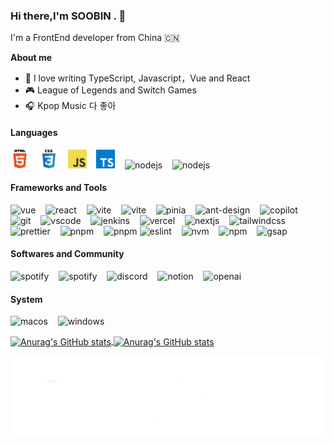 ### Hi there,I'm SOOBIN . 👋

I'm a FrontEnd developer from China 🇨🇳

**About me**

- 💖 I love writing TypeScript, Javascript，Vue and React
- 🎮 League of Legends and Switch Games
- 🎧 Kpop Music 다 좋아

#### Languages

<img height="30" src="https://raw.githubusercontent.com/github/explore/80688e429a7d4ef2fca1e82350fe8e3517d3494d/topics/html/html.png" alt="html" />    <img height="30" src="https://raw.githubusercontent.com/github/explore/80688e429a7d4ef2fca1e82350fe8e3517d3494d/topics/css/css.png" alt="css" />    <img height="30" alt="javascript" src="https://raw.githubusercontent.com/github/explore/80688e429a7d4ef2fca1e82350fe8e3517d3494d/topics/javascript/javascript.png" >    <img height="30" alt="typescript" src="https://raw.githubusercontent.com/github/explore/80688e429a7d4ef2fca1e82350fe8e3517d3494d/topics/typescript/typescript.png" >    <img height="30" alt="nodejs" src="https://api.iconify.design/logos:nodejs.svg?color=%23888888" >    <img height="30" alt="nodejs" src="https://api.iconify.design/logos:mysql.svg?color=%23888888" >

#### Frameworks and Tools

<img height="30" src="https://api.iconify.design/logos:vue.svg?color=%23888888" alt="vue"  />    <img height="30" src="https://api.iconify.design/logos:react.svg?color=%23888888" alt="react"  />    <img height="30" src="https://api.iconify.design/logos:vitejs.svg?color=%23888888" alt="vite"  />    <img height="30" src="https://api.iconify.design/logos:webpack.svg?color=%23888888" alt="vite"  />    <img height="30" alt="pinia" src="https://api.iconify.design/logos:pinia.svg?color=%23888888" >    <img height="30" src="https://api.iconify.design/devicon:antdesign.svg?color=%23888888" alt="ant-design"  />    <img height="30" src="https://api.iconify.design/logos:github-copilot.svg?color=%23888888" alt="copilot" />    <img height="30" src="https://api.iconify.design/logos:git-icon.svg?color=%23888888" alt="git" />    <img height="30" src="https://api.iconify.design/logos:visual-studio-code.svg?color=%23888888" alt="vscode"  />    <img height="30" src="https://api.iconify.design/logos:jenkins.svg?color=%23888888" alt="jenkins"  />    <img height="30" alt="vercel" src="https://api.iconify.design/logos:vercel-icon.svg?color=%23888888" >    <img height="30" alt="nextjs" src="https://api.iconify.design/logos:nextjs-icon.svg?color=%23888888" >    <img height="30" alt="tailwindcss" src="https://api.iconify.design/logos:tailwindcss-icon.svg?color=%23888888" >    <img height="30" alt="prettier" src="https://api.iconify.design/logos:prettier.svg?color=%23888888" >    <img height="30" alt="pnpm" src="https://api.iconify.design/logos:yarn.svg?color=%23888888" >    <img height="30" alt="pnpm" src="https://api.iconify.design/logos:pnpm.svg?color=%23888888" > <img height="30" alt="eslint" src="https://api.iconify.design/logos:eslint.svg?color=%23888888" >    <img height="30" alt="nvm" src="https://api.iconify.design/logos:nvm.svg?color=%23888888" >    <img height="30" alt="npm" src="https://api.iconify.design/logos:npm.svg?color=%23888888" >    <img height="30" alt="gsap" src="https://api.iconify.design/logos:greensock-icon.svg?color=%23888888" >

#### Softwares and Community

<img height="30" alt="spotify" src="https://api.iconify.design/logos:gitlab.svg?color=%23888888" >    <img height="30" alt="spotify" src="https://api.iconify.design/logos:spotify-icon.svg?color=%23888888" >    <img height="30" alt="discord" src="https://api.iconify.design/logos:discord-icon.svg?color=%23888888" >    <img height="30" alt="notion" src="https://api.iconify.design/logos:notion-icon.svg?color=%23888888" >    <img height="30" alt="openai" src="https://api.iconify.design/logos:openai-icon.svg?color=%23888888" >

#### System

<img height="30" alt="macos" src="https://api.iconify.design/logos:macos.svg?color=%23888888" >    <img height="30" alt="windows" src="https://api.iconify.design/logos:microsoft-windows.svg?color=%23888888" >

<a href="https://github.com/anuraghazra/github-readme-stats">
    <img align="center" src="https://github-readme-stats.vercel.app/api?username=soobin1104&show_icons=true&include_all_commits=true&theme=buefy&hide_border=true" alt="Anurag's GitHub stats" >
  </a>
  <a href="https://github.com/anuraghazra/github-readme-stats">
  <img align="center" src="https://github-readme-stats.vercel.app/api/top-langs/?username=soobin1104&layout=compact&theme=buefy&hide_border=true" alt="Anurag's GitHub stats" >
  </a>

![Animated Background](./bg.svg)
